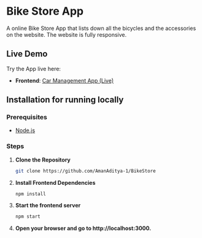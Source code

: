 # Bike Store App

A online Bike Store App that lists down all the bicycles and the accessories on the website. The website is fully responsive.

## Live Demo

Try the App live here:
- **Frontend**: [Car Management App (Live)](https://aman-bike-store.vercel.app/)


## Installation for running locally

### Prerequisites

- [Node.js](https://nodejs.org/)

### Steps

1. **Clone the Repository**
   ```bash
   git clone https://github.com/AmanAditya-1/BikeStore

2. **Install Frontend Dependencies**
   ```bash
   npm install

3. **Start the frontend server**
   ```bash
   npm start

7. **Open your browser and go to http://localhost:3000.**






